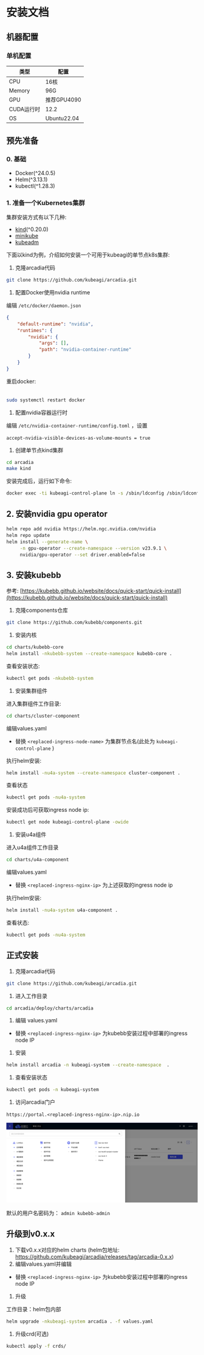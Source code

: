 # 安装文档

## 机器配置

### 单机配置

| 类型 | 配置 |
| --- | --- |
| CPU | 16核 |
| Memory | 96G |
| GPU | 推荐GPU4090 |
| CUDA运行时 | 12.2 |
| OS | Ubuntu22.04 |

## 预先准备

### 0. 基础

- Docker(^24.0.5)
- Helm(^3.13.1)
- kubectl(^1.28.3)

### 1. 准备一个Kubernetes集群

集群安装方式有以下几种:

- [kind](https://kind.sigs.k8s.io/docs/)(^0.20.0)
- [minikube](https://minikube.sigs.k8s.io/)
- [kubeadm](https://kubernetes.io/docs/admin/kubeadm/)

下面以kind为例，介绍如何安装一个可用于kubeagi的单节点k8s集群:

1. 克隆arcadia代码

```bash
git clone https://github.com/kubeagi/arcadia.git
```

1. 配置Docker使用nvidia runtime

编辑 `/etc/docker/daemon.json`

```json
{
    "default-runtime": "nvidia",
    "runtimes": {
        "nvidia": {
            "args": [],
            "path": "nvidia-container-runtime"
        }
    }
}
```

重启docker:

```bash

sudo systemctl restart docker

```

1. 配置nvidia容器运行时

编辑 `/etc/nvidia-container-runtime/config.toml` ，设置

`accept-nvidia-visible-devices-as-volume-mounts = true`

1. 创建单节点kind集群

```bash
cd arcadia
make kind
```

安装完成后，运行如下命令:

```bash
docker exec -ti kubeagi-control-plane ln -s /sbin/ldconfig /sbin/ldconfig.real
```

## 2. 安装nvidia gpu operator

```bash
helm repo add nvidia https://helm.ngc.nvidia.com/nvidia
helm repo update
helm install --generate-name \
     -n gpu-operator --create-namespace --version v23.9.1 \
     nvidia/gpu-operator --set driver.enabled=false
```

## 3. 安装kubebb

参考: [https://kubebb.github.io/website/docs/quick-start/quick-install](https://kubebb.github.io/website/docs/quick-start/quick-install)

1. 克隆components仓库

```bash
git clone https://github.com/kubebb/components.git
```

1. 安装内核

```bash
cd charts/kubebb-core
helm install -nkubebb-system --create-namespace kubebb-core .
```

查看安装状态:

```bash
kubectl get pods -nkubebb-system
```

1. 安装集群组件

进入集群组件工作目录:

```bash
cd charts/cluster-component
```

编辑values.yaml

- 替换 `<replaced-ingress-node-name>` 为集群节点名(此处为 `kubeagi-control-plane` )

执行helm安装:

```bash
helm install -nu4a-system --create-namespace cluster-component .
```

查看状态

```bash
kubectl get pods -nu4a-system 
```

安装成功后可获取ingress node ip:

```bash
kubectl get node kubeagi-control-plane -owide
```

1. 安装u4a组件

进入u4a组件工作目录

```bash
cd charts/u4a-component
```

编辑values.yaml

- 替换 `<replaced-ingress-nginx-ip>` 为上述获取的ingress node ip

执行helm安装:

```bash
helm install -nu4a-system u4a-component .
```

查看状态:

```bash
kubectl get pods -nu4a-system 
```

## 正式安装

1. 克隆arcadia代码

```bash
git clone https://github.com/kubeagi/arcadia.git
```

1. 进入工作目录

```bash
cd arcadia/deploy/charts/arcadia
```

1. 编辑 values.yaml

- 替换 `<replaced-ingress-nginx-ip>` 为kubebb安装过程中部署的ingress node IP

1. 安装

```bash
helm install arcadia -n kubeagi-system --create-namespace  .
```

1. 查看安装状态

```bash
kubectl get pods -n kubeagi-system
```

1. 访问arcadia门户

`https://portal.<replaced-ingress-nginx-ip>.nip.io`

![portal](./assets/portal.png)

默认的用户名密码为： `admin kubebb-admin`

## 升级到v0.x.x

1. 下载v0.x.x对应的helm charts (helm包地址: <https://github.com/kubeagi/arcadia/releases/tag/arcadia-0.x.x>)
2. 编辑values.yaml并编辑

- 替换 `<replaced-ingress-nginx-ip>` 为kubebb安装过程中部署的ingress node IP

1. 升级

工作目录：helm包内部

```bash
helm upgrade -nkubeagi-system arcadia . -f values.yaml
```

1. 升级crd(可选)

```bash
kubectl apply -f crds/
```
